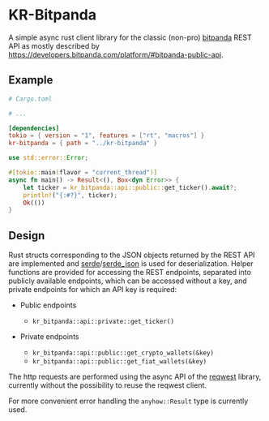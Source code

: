 # KR-Bitpanda

A simple async rust client library for the classic (non-pro) [bitpanda](https://www.bitpanda.com) REST API as mostly described by https://developers.bitpanda.com/platform/#bitpanda-public-api. 


## Example

```toml
# Cargo.toml

# ...

[dependencies]
tokio = { version = "1", features = ["rt", "macros"] }
kr-bitpanda = { path = "../kr-bitpanda" }
```

```rust
use std::error::Error;

#[tokio::main(flavor = "current_thread")]
async fn main() -> Result<(), Box<dyn Error>> {
    let ticker = kr_bitpanda::api::public::get_ticker().await?;
    println!("{:#?}", ticker);
    Ok(())
}
```


## Design

Rust structs corresponding to the JSON objects returned by the REST API are implemented and [serde](https://github.com/serde-rs/serde)/[serde_json](https://github.com/serde-rs/json) is used for deserialization. Helper functions are provided for accessing the REST endpoints, separated into publicly available endpoints, which can be accessed without a key, and private endpoints for which an API key is required:

* Public endpoints

    * `kr_bitpanda::api::private::get_ticker()`

* Private endpoints

    * `kr_bitpanda::api::public::get_crypto_wallets(&key)`
    * `kr_bitpanda::api::public::get_fiat_wallets(&key)`

The http requests are performed using the async API of the [reqwest](https://github.com/seanmonstar/reqwest) library, currently without the possibility to reuse the reqwest client.

For more convenient error handling the `anyhow::Result` type is currently used.
